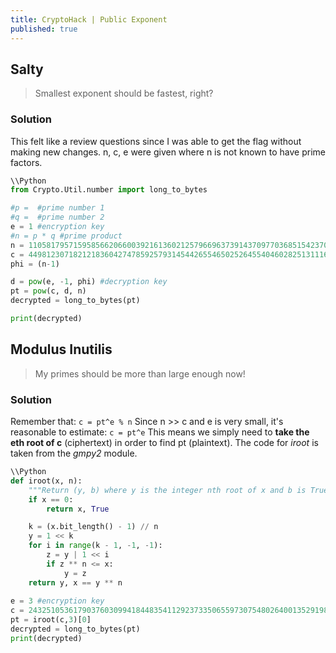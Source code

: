 ```yaml
---
title: CryptoHack | Public Exponent
published: true
---
```


## [](#header-2)Salty

> Smallest exponent should be fastest, right?

### [](#header-3)Solution
This felt like a review questions since I was able to get the flag without making new changes.
n, c, e were given where n is not known to have prime factors.

```Python
\\Python
from Crypto.Util.number import long_to_bytes

#p =  #prime number 1
#q =  #prime number 2
e = 1 #encryption key
#n = p * q #prime product
n = 110581795715958566206600392161360212579669637391437097703685154237017351570464767725324182051199901920318211290404777259728923614917211291562555864753005179326101890427669819834642007924406862482343614488768256951616086287044725034412802176312273081322195866046098595306261781788276570920467840172004530873767
c = 44981230718212183604274785925793145442655465025264554046028251311164494127485 #ciphertext
phi = (n-1)

d = pow(e, -1, phi) #decryption key
pt = pow(c, d, n)
decrypted = long_to_bytes(pt)

print(decrypted)
```

## [](#header-2)Modulus Inutilis

> My primes should be more than large enough now!

### [](#header-3)Solution
Remember that: 
`c = pt^e % n`
Since n >> c and e is very small, it's reasonable to estimate:
`c = pt^e` 
This means we simply need to **take the eth root of c** (ciphertext) in order to find pt (plaintext).
The code for _iroot_ is taken from the _gmpy2_ module.

```Python
\\Python
def iroot(x, n):
    """Return (y, b) where y is the integer nth root of x and b is True if y is exact."""
    if x == 0:
        return x, True

    k = (x.bit_length() - 1) // n
    y = 1 << k
    for i in range(k - 1, -1, -1):
        z = y | 1 << i
        if z ** n <= x:
            y = z
    return y, x == y ** n
    
e = 3 #encryption key
c = 243251053617903760309941844835411292373350655973075480264001352919865180151222189820473358411037759381328642957324889519192337152355302808400638052620580409813222660643570085177957 #ciphertext
pt = iroot(c,3)[0]
decrypted = long_to_bytes(pt)
print(decrypted)
```
